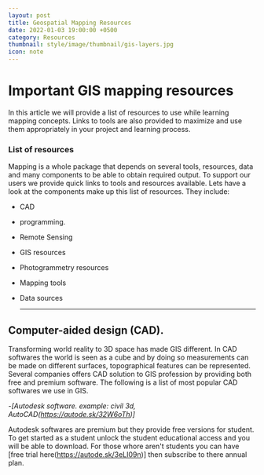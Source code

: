```yaml
---
layout: post
title: Geospatial Mapping Resources
date: 2022-01-03 19:00:00 +0500
category: Resources
thumbnail: style/image/thumbnail/gis-layers.jpg
icon: note
---
```


# **Important GIS mapping resources**

In this article we will provide a list of resources to use while learning mapping concepts. Links to tools are also provided to maximize and use them appropriately in your project and learning process.

### **List of resources**

Mapping is a whole package that depends on several tools, resources, data and many components to be able to obtain required output. To support our users we provide quick links to tools and resources available.
Lets have a look at the components make up this list of resources. They include:

+ CAD
+ programming.
+ Remote Sensing
+ GIS resources
+ Photogrammetry resources
+ Mapping tools
+ Data sources
  
  ___

## **Computer-aided design (CAD)**.

Transforming world  reality to 3D space has made GIS different.  In CAD softwares the world is seen as a cube and by doing so measurements can be made on different surfaces, topographical features can be represented. Several companies offers CAD solution to GIS profession by providing both free and premium software. The following is a list of most popular CAD softwares we use in GIS.

  -*[Autodesk software. example: civil 3d, AutoCAD(https://autode.sk/32W6oTh)]*

Autodesk softwares are premium but they provide free versions for student. To get started as a student unlock the student educational access and you will be able to download. For those whore aren't students you can have [free trial here(https://autode.sk/3eLI09n)] then subscribe to there annual plan.
